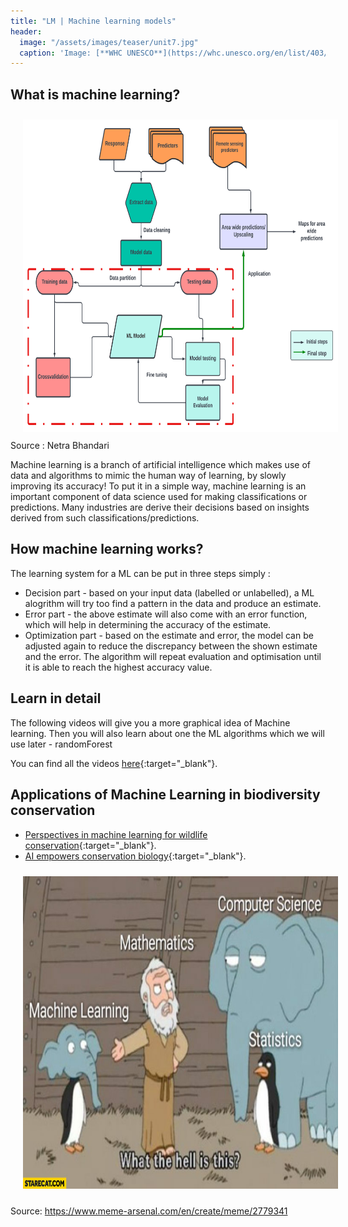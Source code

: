 ```yaml
---
title: "LM | Machine learning models"
header:
  image: "/assets/images/teaser/unit7.jpg"
  caption: 'Image: [**WHC UNESCO**](https://whc.unesco.org/en/list/403/)'
---
```



## What is machine learning?

<img src="ml.png" width="1500" height="500" align="centre" vspace="10" hspace="20">
Source : Netra Bhandari

Machine learning is a branch of artificial intelligence which makes use of data and algorithms to mimic the human way of learning, by slowly improving its accuracy!
To put it in a simple way, machine learning is an important component of data science used for making classifications or predictions. Many industries are derive their decisions based on insights derived from such classifications/predictions.

## How machine learning works?

The learning system for a ML can be put in three steps simply :

* Decision part - based on your input data (labelled or unlabelled), a ML alogrithm will try too find a pattern in the data and produce an estimate.
* Error part - the above estimate will also come with an error function, which will help in determining the accuracy of the estimate.
* Optimization part - based on the estimate and error, the model can be adjusted again to reduce the discrepancy between the shown estimate and the error. The algorithm will repeat evaluation and optimisation until it is able to reach the highest accuracy value. 
  
## Learn in detail 

The following videos will give you a more graphical idea of Machine learning. 
Then you will also learn about one the ML algorithms which we will use later - randomForest

You can find all the videos [here](https://geomoer.github.io/moer-bsc-project-seminar-remote-sensing//unit06/unit06-01_machine_learning.html){:target="_blank"}.

## Applications of Machine Learning in biodiversity conservation

* [Perspectives in machine learning for wildlife conservation](https://www.nature.com/articles/s41467-022-27980-y){:target="_blank"}.
* [AI empowers conservation biology](https://www.nature.com/articles/d41586-019-00746-1){:target="_blank"}.

<img src="ml_1.jpg" width="1500" height="500" align="centre" vspace="10" hspace="20">

Source: https://www.meme-arsenal.com/en/create/meme/2779341 